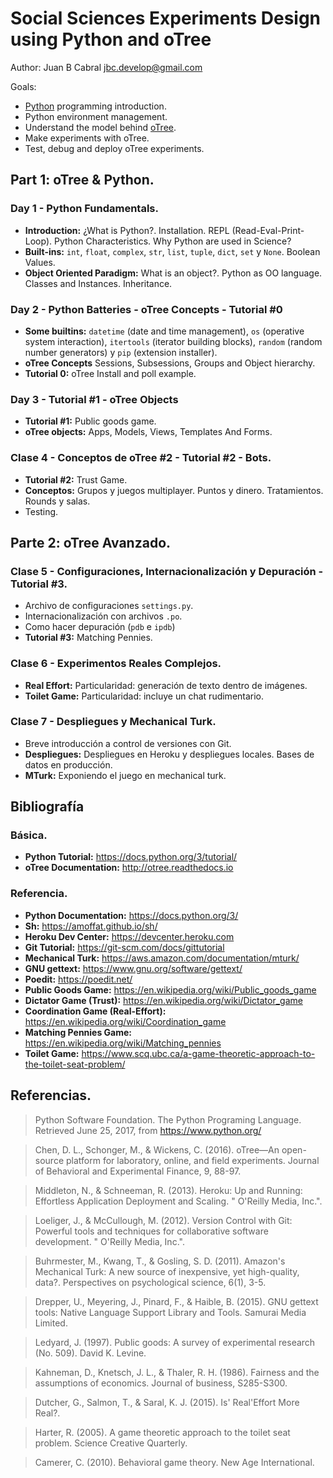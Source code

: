 # Social Sciences Experiments Design using Python and oTree

Author: Juan B Cabral jbc.develop@gmail.com

Goals:

- [Python](http://python.org) programming introduction.
- Python environment management.
- Understand the model behind [oTree](http://www.otree.org/).
- Make experiments with oTree.
- Test, debug and deploy oTree experiments.


## Part 1: oTree & Python.

### Day 1 - Python Fundamentals.

- **Introduction:** ¿What is Python?. Installation. REPL (Read-Eval-Print-Loop).
Python Characteristics. Why Python are used in Science?
- **Built-ins:** `int`, `float`, `complex`, `str`, `list`, `tuple`,
`dict`, `set` y `None`. Boolean Values.
- **Object Oriented Paradigm:** What is an object?. Python as OO language.
  Classes and Instances. Inheritance.


### Day 2 - Python Batteries - oTree Concepts - Tutorial #0

- **Some builtins:** `datetime` (date and time management),
  `os` (operative system interaction),
  `itertools` (iterator building blocks),
  `random` (random number generators) y `pip` (extension installer).
- **oTree Concepts** Sessions, Subsessions, Groups and Object hierarchy.
- **Tutorial 0:** oTree Install and poll example.


### Day 3 - Tutorial #1 - oTree Objects

- **Tutorial #1:** Public goods game.
- **oTree objects:** Apps, Models, Views, Templates And Forms.


### Clase 4 -  Conceptos de oTree #2 - Tutorial #2 - Bots.

- **Tutorial #2:** Trust Game.
- **Conceptos:** Grupos y juegos multiplayer. Puntos y dinero. Tratamientos.
  Rounds y salas.
- Testing.


## Parte 2: oTree Avanzado.

### Clase 5 - Configuraciones, Internacionalización y Depuración - Tutorial #3.

- Archivo de configuraciones `settings.py`.
- Internacionalización con archivos `.po`.
- Como hacer depuración (`pdb` e `ipdb`)
- **Tutorial #3:** Matching Pennies.


### Clase 6 - Experimentos Reales Complejos.

- **Real Effort:** Particularidad: generación de texto dentro de imágenes.
- **Toilet Game:** Particularidad: incluye un chat rudimentario.


### Clase 7 - Despliegues y Mechanical Turk.

- Breve introducción a control de versiones con Git.
- **Despliegues:** Despliegues en Heroku y despliegues locales. Bases de datos
en producción.
- **MTurk:** Exponiendo el juego en mechanical turk.


## Bibliografía

### Básica.

- **Python Tutorial:** https://docs.python.org/3/tutorial/
- **oTree Documentation:** http://otree.readthedocs.io

### Referencia.

- **Python Documentation:** https://docs.python.org/3/
- **Sh:** https://amoffat.github.io/sh/
- **Heroku Dev Center:** https://devcenter.heroku.com
- **Git Tutorial:** https://git-scm.com/docs/gittutorial
- **Mechanical Turk:** https://aws.amazon.com/documentation/mturk/
- **GNU gettext:** https://www.gnu.org/software/gettext/
- **Poedit:** https://poedit.net/
- **Public Goods Game:** https://en.wikipedia.org/wiki/Public_goods_game
- **Dictator Game (Trust):** https://en.wikipedia.org/wiki/Dictator_game
- **Coordination Game (Real-Effort):** https://en.wikipedia.org/wiki/Coordination_game
- **Matching Pennies Game:** https://en.wikipedia.org/wiki/Matching_pennies
- **Toilet Game:** https://www.scq.ubc.ca/a-game-theoretic-approach-to-the-toilet-seat-problem/


## Referencias.

> Python Software Foundation. The Python Programing Language. Retrieved June
  25, 2017, from https://www.python.org/

> Chen, D. L., Schonger, M., & Wickens, C. (2016). oTree—An open-source
  platform for laboratory, online, and field experiments. Journal of Behavioral
  and Experimental Finance, 9, 88-97.

> Middleton, N., & Schneeman, R. (2013). Heroku: Up and Running: Effortless
  Application Deployment and Scaling. " O'Reilly Media, Inc.".

> Loeliger, J., & McCullough, M. (2012). Version Control with Git: Powerful
  tools and techniques for collaborative software development. "
  O'Reilly Media, Inc.".

> Buhrmester, M., Kwang, T., & Gosling, S. D. (2011). Amazon's Mechanical
  Turk: A new source of inexpensive, yet high-quality, data?. Perspectives on
  psychological science, 6(1), 3-5.

> Drepper, U., Meyering, J., Pinard, F., & Haible, B. (2015). GNU gettext
  tools: Native Language Support Library and Tools. Samurai Media Limited.

> Ledyard, J. (1997). Public goods: A survey of experimental research
  (No. 509). David K. Levine.

> Kahneman, D., Knetsch, J. L., & Thaler, R. H. (1986). Fairness and the
  assumptions of economics. Journal of business, S285-S300.

> Dutcher, G., Salmon, T., & Saral, K. J. (2015). Is' Real'Effort More Real?.

> Harter, R. (2005). A game theoretic approach to the toilet seat
  problem. Science Creative Quarterly.

> Camerer, C. (2010). Behavioral game theory. New Age International.
